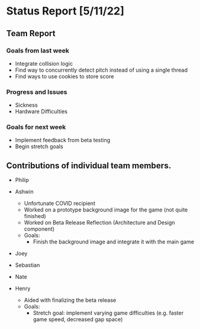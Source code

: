 # Status Report [5/11/22]

## Team Report
### Goals from last week
* Integrate collision logic
* Find way to concurrently detect pitch instead of using a single thread
* Find ways to use cookies to store score
### Progress and Issues
* Sickness
* Hardware Difficulties
### Goals for next week
* Implement feedback from beta testing
* Begin stretch goals



## Contributions of individual team members.
* Philip

* Ashwin
  * Unfortunate COVID recipient
  * Worked on a prototype background image for the game (not quite finished)
  * Worked on Beta Release Reflection (Architecture and Design component)
  * Goals: 
    * Finish the background image and integrate it with the main game 

* Joey

* Sebastian

* Nate

* Henry
  * Aided with finalizing the beta release
  * Goals:
    * Stretch goal: implement varying game difficulties (e.g. faster game speed, decreased gap space)
